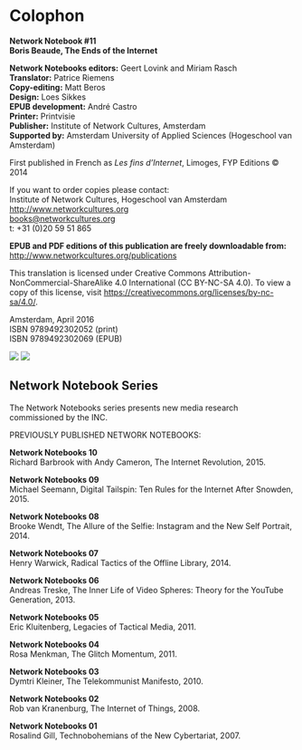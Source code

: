 
# Colophon

<span class="white">**Network Notebook #11**<br />
  **Boris Beaude, The Ends of the Internet**</span>

<span class="white">**Network Notebooks editors:** Geert Lovink and
Miriam Rasch  
**Translator:** Patrice Riemens  
**Copy-editing:** Matt Beros  
**Design:** Loes Sikkes  
**EPUB development:** André Castro  
**Printer:** Printvisie  
**Publisher:** Institute of Network Cultures, Amsterdam  
**Supported by:** Amsterdam University of Applied Sciences (Hogeschool van Amsterdam)</span>

<span class="white">First published in French as *Les fins d’Internet*, Limoges, FYP Editions &copy; 2014</span>


<span class="white">If you want to order copies please contact:  
Institute of Network Cultures, Hogeschool van Amsterdam  
<http://www.networkcultures.org>  
<a href="mailto:books@networkcultures.org">books@networkcultures.org</a>  
t: +31 (0)20 59 51 865</span>

<span class="white">**EPUB and PDF editions of this publication are
freely downloadable from:**
<http://www.networkcultures.org/publications></span>

<span class="white">This translation is licensed under Creative Commons Attribution-NonCommercial-ShareAlike 4.0 International (CC BY-NC-SA 4.0). To view a copy of this license, visit <https://creativecommons.org/licenses/by-nc-sa/4.0/>.</span>

<span class="white">Amsterdam, April 2016  
ISBN 9789492302052 (print)  
ISBN 9789492302069 (EPUB)</span>

![](imgs/file1.jpg)
![](imgs/file2.jpg)


## Network Notebook Series

<span class="white">The Network Notebooks series presents new media
  research commissioned by the INC.</span>

<span class="white">PREVIOUSLY PUBLISHED NETWORK NOTEBOOKS:</span>

<span class="white">**Network Notebooks 10**<br/>
  Richard Barbrook with Andy Cameron, The Internet Revolution, 2015.</span>

<span class="white">**Network Notebooks 09**<br/>
  Michael Seemann, Digital Tailspin: Ten Rules for the Internet After Snowden, 2015.</span>

<span class="white">**Network Notebooks 08**  
  Brooke Wendt, The Allure of the Selfie: Instagram and the New Self Portrait, 2014.</span>

<span class="white">**Network Notebooks 07**  
  Henry Warwick, Radical Tactics of the Offline Library, 2014.</span>

<span class="white">**Network Notebooks 06**  
  Andreas Treske, The Inner Life of Video Spheres: Theory for the YouTube Generation, 2013.</span>

<span class="white">**Network Notebooks 05**  
  Eric Kluitenberg, Legacies of Tactical Media, 2011.</span>

<span class="white">**Network Notebooks 04**  
  Rosa Menkman, The Glitch Momentum, 2011.</span>

<span class="white">**Network Notebooks 03**  
  Dymtri Kleiner, The Telekommunist Manifesto, 2010.</span>

<span class="white">**Network Notebooks 02**  
  Rob van Kranenburg, The Internet of Things, 2008.</span>

<span class="white">**Network Notebooks 01**  
  Rosalind Gill, Technobohemians of the New Cybertariat, 2007.</span>
